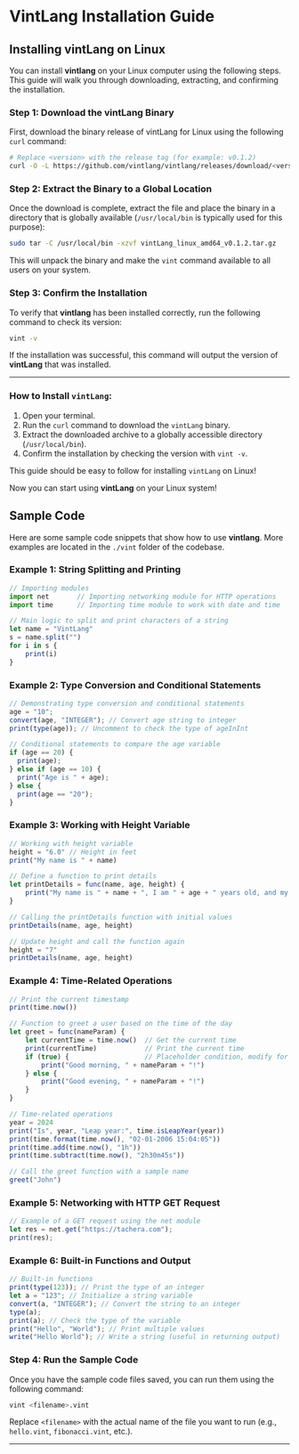 # VintLang Installation Guide

## Installing vintLang on Linux

You can install **vintlang** on your Linux computer using the following steps. This guide will walk you through downloading, extracting, and confirming the installation.

### Step 1: Download the vintLang Binary

First, download the binary release of vintLang for Linux using the following `curl` command:

```bash
# Replace <version> with the release tag (for example: v0.1.2)
curl -O -L https://github.com/vintlang/vintlang/releases/download/<version>/vintlang_linux_amd64_<version>.tar.gz
```

### Step 2: Extract the Binary to a Global Location

Once the download is complete, extract the file and place the binary in a directory that is globally available (`/usr/local/bin` is typically used for this purpose):

```bash
sudo tar -C /usr/local/bin -xzvf vintLang_linux_amd64_v0.1.2.tar.gz
```

This will unpack the binary and make the `vint` command available to all users on your system.

### Step 3: Confirm the Installation

To verify that **vintlang** has been installed correctly, run the following command to check its version:

```bash
vint -v
```

If the installation was successful, this command will output the version of **vintLang** that was installed.

---

### How to Install `vintLang`:

1. Open your terminal.
2. Run the `curl` command to download the `vintLang` binary.
3. Extract the downloaded archive to a globally accessible directory (`/usr/local/bin`).
4. Confirm the installation by checking the version with `vint -v`.

This guide should be easy to follow for installing `vintLang` on Linux!

Now you can start using **vintLang** on your Linux system!

## Sample Code

Here are some sample code snippets that show how to use **vintlang**. More examples are located in the `./vint` folder of the codebase.

### Example 1: String Splitting and Printing

```js
// Importing modules
import net       // Importing networking module for HTTP operations
import time      // Importing time module to work with date and time

// Main logic to split and print characters of a string
let name = "VintLang"
s = name.split("")
for i in s {
    print(i)
}
```

### Example 2: Type Conversion and Conditional Statements

```js
// Demonstrating type conversion and conditional statements
age = "10";
convert(age, "INTEGER"); // Convert age string to integer
print(type(age)); // Uncomment to check the type of ageInInt

// Conditional statements to compare the age variable
if (age == 20) {
  print(age);
} else if (age == 10) {
  print("Age is " + age);
} else {
  print(age == "20");
}
```

### Example 3: Working with Height Variable

```js
// Working with height variable
height = "6.0" // Height in feet
print("My name is " + name)

// Define a function to print details
let printDetails = func(name, age, height) {
    print("My name is " + name + ", I am " + age + " years old, and my height is " + height + " feet.")
}

// Calling the printDetails function with initial values
printDetails(name, age, height)

// Update height and call the function again
height = "7"
printDetails(name, age, height)
```

### Example 4: Time-Related Operations

```js
// Print the current timestamp
print(time.now())

// Function to greet a user based on the time of the day
let greet = func(nameParam) {
    let currentTime = time.now()  // Get the current time
    print(currentTime)            // Print the current time
    if (true) {                   // Placeholder condition, modify for actual logic
        print("Good morning, " + nameParam + "!")
    } else {
        print("Good evening, " + nameParam + "!")
    }
}

// Time-related operations
year = 2024
print("Is", year, "Leap year:", time.isLeapYear(year))
print(time.format(time.now(), "02-01-2006 15:04:05"))
print(time.add(time.now(), "1h"))
print(time.subtract(time.now(), "2h30m45s"))

// Call the greet function with a sample name
greet("John")
```

### Example 5: Networking with HTTP GET Request

```js
// Example of a GET request using the net module
let res = net.get("https://tachera.com");
print(res);
```

### Example 6: Built-in Functions and Output

```js
// Built-in functions
print(type(123)); // Print the type of an integer
let a = "123"; // Initialize a string variable
convert(a, "INTEGER"); // Convert the string to an integer
type(a);
print(a); // Check the type of the variable
print("Hello", "World"); // Print multiple values
write("Hello World"); // Write a string (useful in returning output)
```

### Step 4: Run the Sample Code

Once you have the sample code files saved, you can run them using the following command:

```bash
vint <filename>.vint
```

Replace `<filename>` with the actual name of the file you want to run (e.g., `hello.vint`, `fibonacci.vint`, etc.).

---

